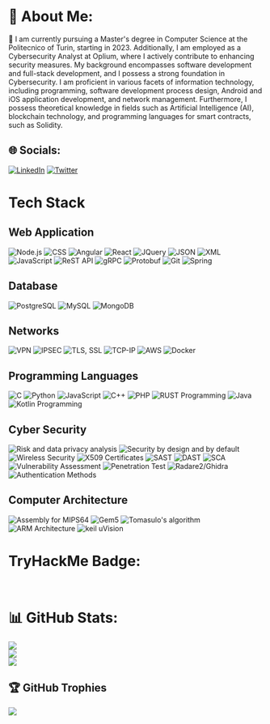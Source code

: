 # 💫 About Me:
👀 I am currently pursuing a Master's degree in Computer Science at the Politecnico of Turin, starting in 2023. Additionally, I am employed as a Cybersecurity Analyst at Oplium, where I actively contribute to enhancing security measures. My background encompasses software development and full-stack development, and I possess a strong foundation in Cybersecurity. I am proficient in various facets of information technology, including programming, software development process design, Android and iOS application development, and network management. Furthermore, I possess theoretical knowledge in fields such as Artificial Intelligence (AI), blockchain technology, and programming languages for smart contracts, such as Solidity.

## 🌐 Socials:
[![LinkedIn](https://img.shields.io/badge/LinkedIn-%230077B5.svg?logo=linkedin&logoColor=white)](https://linkedin.com/in/simonelicitra) [![Twitter](https://img.shields.io/badge/Twitter-%231DA1F2.svg?logo=Twitter&logoColor=white)](https://twitter.com/ssm00IY) 

# Tech Stack

## Web Application
![Node.js](https://img.shields.io/badge/Node.js-43853D?style=for-the-badge&logo=node.js&logoColor=white)
![CSS](https://img.shields.io/badge/CSS-1572B6?style=for-the-badge&logo=css3&logoColor=white)
![Angular](https://img.shields.io/badge/Angular-DD0031?style=for-the-badge&logo=angular&logoColor=white)
![React](https://img.shields.io/badge/React-61DAFB?style=for-the-badge&logo=react&logoColor=white)
![JQuery](https://img.shields.io/badge/jQuery-0769AD?style=for-the-badge&logo=jquery&logoColor=white)
![JSON](https://img.shields.io/badge/JSON-000000?style=for-the-badge&logo=json&logoColor=white)
![XML](https://img.shields.io/badge/XML-0d87fa?style=for-the-badge&logo=xml&logoColor=white)
![JavaScript](https://img.shields.io/badge/JavaScript-F7DF1E?style=for-the-badge&logo=javascript&logoColor=black)
![ReST API](https://img.shields.io/badge/ReST%20API-005571?style=for-the-badge)
![gRPC](https://img.shields.io/badge/gRPC-1C1E20?style=for-the-badge&logo=grpc&logoColor=white)
![Protobuf](https://img.shields.io/badge/Protobuf-004858?style=for-the-badge&logo=protocol-buffers&logoColor=white)
![Git](https://img.shields.io/badge/Git-F05032?style=for-the-badge&logo=git&logoColor=white)
![Spring](https://img.shields.io/badge/Spring-6DB33F?style=for-the-badge&logo=spring&logoColor=white)

## Database
![PostgreSQL](https://img.shields.io/badge/PostgreSQL-336791?style=for-the-badge&logo=postgresql&logoColor=white)
![MySQL](https://img.shields.io/badge/MySQL-4479A1?style=for-the-badge&logo=mysql&logoColor=white)
![MongoDB](https://img.shields.io/badge/MongoDB-47A248?style=for-the-badge&logo=mongodb&logoColor=white)

## Networks
![VPN](https://img.shields.io/badge/VPN-FFA500?style=for-the-badge&logo=fortinet&logoColor=white)
![IPSEC](https://img.shields.io/badge/IPSEC-00ADD8?style=for-the-badge&logo=ipsec&logoColor=white)
![TLS, SSL](https://img.shields.io/badge/TLS,SSL-000000?style=for-the-badge&logo=ssl&logoColor=white)
![TCP-IP](https://img.shields.io/badge/TCP--IP-007396?style=for-the-badge&logo=internetexplorer&logoColor=white)
![AWS](https://img.shields.io/badge/AWS-232F3E?style=for-the-badge&logo=amazon-aws&logoColor=white)
![Docker](https://img.shields.io/badge/Docker-2496ED?style=for-the-badge&logo=docker&logoColor=white)

## Programming Languages
![C](https://img.shields.io/badge/C-A8B9CC?style=for-the-badge&logo=c&logoColor=black)
![Python](https://img.shields.io/badge/Python-3776AB?style=for-the-badge&logo=python&logoColor=white)
![JavaScript](https://img.shields.io/badge/JavaScript-F7DF1E?style=for-the-badge&logo=javascript&logoColor=black)
![C++](https://img.shields.io/badge/C++-00599C?style=for-the-badge&logo=c%2B%2B&logoColor=white)
![PHP](https://img.shields.io/badge/PHP-777BB4?style=for-the-badge&logo=php&logoColor=white)
![RUST Programming](https://img.shields.io/badge/Rust-000000?style=for-the-badge&logo=rust&logoColor=white)
![Java](https://img.shields.io/badge/Java-007396?style=for-the-badge&logo=java&logoColor=white)
![Kotlin Programming](https://img.shields.io/badge/Kotlin-0095D5?style=for-the-badge&logo=kotlin&logoColor=white)

## Cyber Security
![Risk and data privacy analysis](https://img.shields.io/badge/Risk%20and%20data%20privacy%20analysis-FF0000?style=for-the-badge&logo=security&logoColor=white)
![Security by design and by default](https://img.shields.io/badge/Security%20by%20design%20and%20by%20default-0095D5?style=for-the-badge&logo=security&logoColor=white)
![Wireless Security](https://img.shields.io/badge/Wireless%20Security-4B0082?style=for-the-badge&logo=wifi&logoColor=white)
![X509 Certificates](https://img.shields.io/badge/X509%20Certificates-FFA500?style=for-the-badge&logo=ssl&logoColor=white)
![SAST](https://img.shields.io/badge/SAST-000000?style=for-the-badge&logo=security&logoColor=white) 
![DAST](https://img.shields.io/badge/DAST-000000?style=for-the-badge&logo=security&logoColor=white)
![SCA](https://img.shields.io/badge/SCA-000000?style=for-the-badge&logo=security&logoColor=white)
![Vulnerability Assessment](https://img.shields.io/badge/Vulnerability%20Assessment-FFA500?style=for-the-badge&logo=security&logoColor=white)
![Penetration Test](https://img.shields.io/badge/Penetration%20Test-FF0000?style=for-the-badge&logo=security&logoColor=white)
![Radare2/Ghidra](https://img.shields.io/badge/Radare2/Ghidra-000000?style=for-the-badge&logo=security&logoColor=white)
![Authentication Methods](https://img.shields.io/badge/Authentication%20Methods-FF0000?style=for-the-badge&logo=security&logoColor=white)

## Computer Architecture
![Assembly for MIPS64](https://img.shields.io/badge/Assembly%20for%20MIPS64-0095D5?style=for-the-badge&logo=assembly&logoColor=white)
![Gem5](https://img.shields.io/badge/Gem5-000000?style=for-the-badge&logo=gemini&logoColor=white)
![Tomasulo's algorithm](https://img.shields.io/badge/Tomasulo's%20algorithm-000000?style=for-the-badge&logo=algorithm&logoColor=white)
![ARM Architecture](https://img.shields.io/badge/ARM%20Architecture-0095D5?style=for-the-badge&logo=arm&logoColor=white)
![keil uVision](https://img.shields.io/badge/Keil%20uVision-0095D5?style=for-the-badge&logo=keil&logoColor=white)

# TryHackMe Badge:
<script src="https://tryhackme.com/badge/3327353"></script><br/>



# 📊 GitHub Stats:
![](https://github-readme-stats.vercel.app/api?username=licitrasimone&theme=dark&hide_border=false&include_all_commits=false&count_private=false)<br/>
![](https://github-readme-streak-stats.herokuapp.com/?user=licitrasimone&theme=dark&hide_border=false)<br/>
![](https://github-readme-stats.vercel.app/api/top-langs/?username=licitrasimone&theme=dark&hide_border=false&include_all_commits=false&count_private=false&layout=compact)

## 🏆 GitHub Trophies
![](https://github-profile-trophy.vercel.app/?username=licitrasimone&theme=dark&no-frame=false&no-bg=true&margin-w=4)


<!-- Proudly created with GPRM ( https://gprm.itsvg.in ) -->
